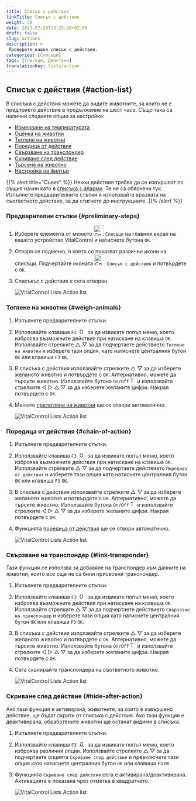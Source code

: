 ```yaml
---
title: Списък с действия
linkTitle: Списък с действия
weight: 30
date: 2023-07-28T13:25:28+02:00
draft: false
slug: actions
description: >
 Проверете вашия списък с действия.
categories: [Списъци]
tags: [Списъци, Действие]
translationKey: lists/action
---
```

## Списък с действия {#action-list}

В списъка с действия можете да видите животните, за които не е предприето действие в продължение на шест часа. Също така са налични следните опции за настройка:

- [Измерване на температурата](../alarm/#take-temperature)
- [Оценка на животни](../alarm/#rate-animal)
- [Теглене на животни](#weigh-animals)
- [Поредица от действия](#chain-of-action)
- [Свързване на транспондер](#link-transponder)
- [Скриване след действие](#hide-after-action)
- [Търсене на животно](../alarm/#search-animal)
- [Настройка на филтър](../alarm/#set-filter)

{{% alert title="Съвет" %}}
Някои действия трябва да се извършват по същия начин като в [списъка с аларми](../alarm). Те не са обяснени тук. Изпълнете предварителните стъпки и използвайте връзката на съответното действие, за да стигнете до инструкциите.
{{% /alert %}}

### Предварителни стъпки {#preliminary-steps}

1. Изберете елемента от менюто <img src="/icons/main/lists.svg" width="28" align="bottom" alt="Списъци" />  `Списъци` на главния екран на вашето устройство VitalControl и натиснете бутона `OK`.

2. Отваря се подменю, в което се показват различни икони на списъци. Подчертайте иконата <img src="/icons/lists/actionlist.svg" width="30" align="bottom" alt="Списък с действия" /> `Списък с действия` и потвърдете с `OK`.

3. Списъкът с действия е сега отворен.

   ![VitalControl Lists Action list](../images/firststeps3.png "Предварителни стъпки")

### Теглене на животни {#weigh-animals}

1. Изпълнете предварителните стъпки.

2. Използвайте клавиша `F3` &nbsp;<img src="/icons/footer/open-popup.svg" width="15" align="bottom" alt="Отваряне на попъп" />&nbsp; за да извикате попъп меню, което изброява възможните действия при натискане на клавиша `OK`. Използвайте стрелките △ ▽ за да подчертаете действието `Теглене на животни` и изберете тази опция, като натиснете централния бутон `OK` или клавиша `F3` `OK`.

3. В списъка с действия използвайте стрелките △ ▽ за да изберете желаното животно и потвърдете с `OK`. Алтернативно, можете да търсите животно. Използвайте бутона `On/Off` <img src="/icons/footer/search.svg" width="15" align="bottom" alt="Търсене" /> и използвайте стрелките ◁ ▷ △ ▽ за да изберете желаните цифри. Накрая потвърдете с `OK`.

4. Менюто [претегляне на животни](..) ще се отвори автоматично.

   ![VitalControl Lists Action list](../images/weightanimals.png "Претегляне на животни")

### Поредица от действия {#chain-of-action}

1. Изпълнете предварителните стъпки.

2. Използвайте клавиша `F3` &nbsp;<img src="/icons/footer/open-popup.svg" width="15" align="bottom" alt="Отвори попъп" />&nbsp; за да извикате попъп меню, което изброява възможните действия при натискане на клавиша `OK`. Използвайте стрелките △ ▽ за да подчертаете действието `Поредица от действия` и изберете тази опция като натиснете централния бутон `OK` или клавиша `F3` `OK`.

3. В списъка с действия използвайте стрелките △ ▽ за да изберете желаното животно и потвърдете с `OK`. Алтернативно, можете да търсите животно. Използвайте бутона `On/Off` <img src="/icons/footer/search.svg" width="15" align="bottom" alt="Търсене" /> и използвайте стрелките ◁ ▷ △ ▽ за да изберете желаните цифри. Накрая потвърдете с `OK`.

4. Функцията [поредица от действия](../../chain-of-actions) ще се отвори автоматично.

   ![VitalControl Lists Action list](../images/chainofaction.png "Поредица от действия")
 
### Свързване на транспондер {#link-transponder}

Тази функция се използва за добавяне на транспондер към данните на животни, които все още не са били присвоени транспондер.

1. Изпълнете предварителните стъпки.

2. Използвайте клавиша `F3` &nbsp;<img src="/icons/footer/open-popup.svg" width="15" align="bottom" alt="Отвори попъп" />&nbsp; за да извикате попъп меню, което изброява възможните действия при натискане на клавиша `OK`. Използвайте стрелките △ ▽ за да подчертаете действието `Свързване на транспондер` и изберете тази опция като натиснете централния бутон `OK` или клавиша `F3` `OK`.

3. В списъка с действия използвайте стрелките △ ▽ за да изберете желаното животно и потвърдете с `OK`. Алтернативно, можете да търсите животно. Използвайте бутона `On/Off` <img src="/icons/footer/search.svg" width="15" align="bottom" alt="Търсене" /> и използвайте стрелките ◁ ▷ △ ▽ за да изберете желаните цифри. Накрая потвърдете с `OK`.

4. Сега сканирайте транспондера на съответното животно.

   ![VitalControl Lists Action list](../images/linktransponder.png "Свързване на транспондер")

### Скриване след действие {#hide-after-action}

Ако тази функция е активирана, животните, за които е извършено действие, ще бъдат скрити от списъка с действия. Ако тази функция е деактивирана, обработените животни ще останат видими в списъка.

1. Изпълнете предварителните стъпки.

2. Използвайте клавиша `F3` &nbsp;<img src="/icons/footer/open-popup.svg" width="15" align="bottom" alt="Действия" />&nbsp; за да извикате попъп меню, което изброява различни опции. Използвайте стрелките △ ▽ за да подчертаете опцията `Скриване след действие` и превключете тази опция като натиснете централния бутон `OK` или клавиша `F3` `OK`.

3. Функцията `Скриване след действие` сега е активирана/деактивирана. Активацията е показана чрез отметка в квадратчето.

   ![VitalControl Lists Action list](../images/hideafteraction.png "Скриване след действие")
